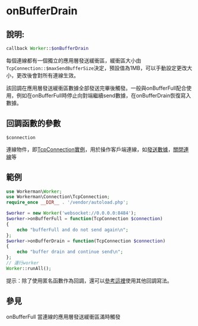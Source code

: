 # onBufferDrain
## 說明:
```php
callback Worker::$onBufferDrain
```

每個連線都有一個獨立的應用層發送緩衝區，緩衝區大小由```TcpConnection::$maxSendBufferSize```決定，預設值為1MB，可以手動設定更改大小，更改後會對所有連線生效。

該回調在應用層發送緩衝區數據全部發送完畢後觸發。一般與onBufferFull配合使用，例如在onBufferFull時停止向對端繼續send數據，在onBufferDrain恢復寫入數據。


## 回調函數的參數

 ``` $connection ```

連線物件，即[TcpConnection實例](../tcp-connection.md)，用於操作客戶端連線，如[發送數據](../tcp-connection/send.md)，[關閉連線](../tcp-connection/close.md)等


## 範例

```php
use Workerman\Worker;
use Workerman\Connection\TcpConnection;
require_once __DIR__ . '/vendor/autoload.php';

$worker = new Worker('websocket://0.0.0.0:8484');
$worker->onBufferFull = function(TcpConnection $connection)
{
    echo "bufferFull and do not send again\n";
};
$worker->onBufferDrain = function(TcpConnection $connection)
{
    echo "buffer drain and continue send\n";
};
// 運行worker
Worker::runAll();
```

提示：除了使用匿名函數作為回調，還可以[參考這裡](../faq/callback_methods.md)使用其他回調寫法。


## 參見
onBufferFull 當連線的應用層發送緩衝區滿時觸發
